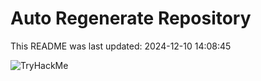 # Auto Regenerate Repository

This README was last updated: 2024-12-10 14:08:45

 ![TryHackMe](https://tryhackme.com/badge/533634)